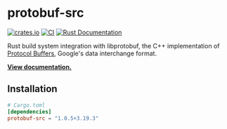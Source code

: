 # protobuf-src

[![crates.io](https://img.shields.io/crates/v/protobuf-src.svg)](https://crates.io/crates/protobuf-src)
[![CI](https://github.com/MaterializeInc/rust-protobuf-native/workflows/CI/badge.svg)](https://github.com/MaterializeInc/rust-protobuf-native/actions?query=workflow%3ACI+branch%3Amaster)
[![Rust Documentation](https://img.shields.io/badge/api-rustdoc-blue.svg)][docs]

Rust build system integration with libprotobuf, the C++ implementation of
[Protocol Buffers], Google's data interchange format.

**[View documentation.][docs]**

## Installation

```toml
# Cargo.toml
[dependencies]
protobuf-src = "1.0.5+3.19.3"
```

[docs]: https://docs.rs/protobuf-src/1.0.5+3.19.3/protobuf_src
[Protocol Buffers]: https://github.com/google/protobuf
